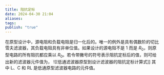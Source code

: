 ```yaml
---
title: 阻抗定标
date: 2024-04-30 21:04
aliases: 
tags: 
publish: "true"
---
```

在原型设计中，源电阻和负载电阻是归一化后的。唯一的例外是具有偶数阶的切比雪夫滤波器，其负载电阻具有非单位值。如果设计的源电阻不是 1 而是 $R_{0}$，则原型电路的所有阻抗都应乘以 $R_{0}$。若令带撇号的符号表示阻抗定标后的值，则可给出新的滤波器元件值为，
![[低通滤波器原型到设计滤波器的阻抗定标计算式]]
其中 L、C 和 RL 是低通原型滤波器电路的元件值。
